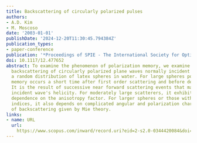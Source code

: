 ```yaml
---
title: Backscattering of circularly polarized pulses
authors:
- A.D. Kim
- M. Moscoso
date: '2003-01-01'
publishDate: '2024-12-20T11:30:45.794384Z'
publication_types:
- paper-conference
publication: '*Proceedings of SPIE - The International Society for Optical Engineering*'
doi: 10.1117/12.477652
abstract: To examine the phenomenon of polarization memory, we examine time resolved
  backscattering of circularly polarized plane waves normally incident on a slab containing
  a random distribution of latex spheres in water. For large spheres polarization
  memory occurs a short time after first order scattering and before depolarization.
  It is the result of successive near forward scattering events that maintain the
  incident wave's helicity. For moderately large scatterers, it exhibits a simple
  dependence on the anisotropy factor. For larger spheres or those with higher refractive
  indices, it also depends on complicated angular and polarization characteristics
  of backscattering given by Mie theory.
links:
- name: URL
  url: 
    https://www.scopus.com/inward/record.uri?eid=2-s2.0-0344420084&doi=10.1117%2f12.477652&partnerID=40&md5=d1cd7780a14ba1610c4cf3534fb0beb6
---
```

